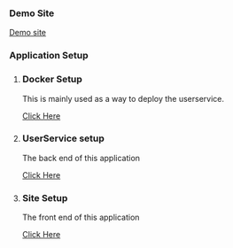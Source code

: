 ### Demo Site
   
   [Demo site](http://d20qof6e8b8d9s.cloudfront.net/)

### Application Setup

1. ### Docker Setup

   This is mainly used as a way to deploy the userservice.  
    
   [Click Here](https://github.com/TommyC5/test-full-stack/tree/tc_sf_fullstack_test/docker)

2. ### UserService setup

   The back end of this application  
    
   [Click Here](https://github.com/TommyC5/test-full-stack/tree/tc_sf_fullstack_test/userservice)

3. ### Site Setup

    The front end of this application

   [Click Here](https://github.com/TommyC5/test-full-stack/tree/tc_sf_fullstack_test/site)
   
   